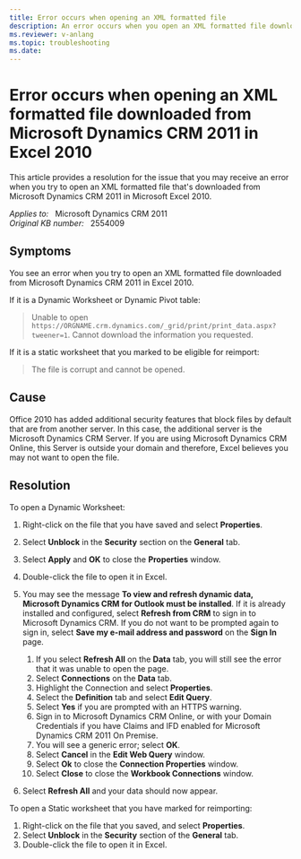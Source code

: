 ```yaml
---
title: Error occurs when opening an XML formatted file
description: An error occurs when you open an XML formatted file downloaded from Microsoft Dynamics CRM 2011 in Microsoft Excel 2010. Provides a resolution.
ms.reviewer: v-anlang
ms.topic: troubleshooting
ms.date: 
---
```

# Error occurs when opening an XML formatted file downloaded from Microsoft Dynamics CRM 2011 in Excel 2010

This article provides a resolution for the issue that you may receive an error when you try to open an XML formatted file that's downloaded from Microsoft Dynamics CRM 2011 in Microsoft Excel 2010.

_Applies to:_ &nbsp; Microsoft Dynamics CRM 2011  
_Original KB number:_ &nbsp; 2554009

## Symptoms

You see an error when you try to open an XML formatted file downloaded from Microsoft Dynamics CRM 2011 in Excel 2010.

If it is a Dynamic Worksheet or Dynamic Pivot table:

> Unable to open `https://ORGNAME.crm.dynamics.com/_grid/print/print_data.aspx?tweener=1`. Cannot download the information you requested.

If it is a static worksheet that you marked to be eligible for reimport:

> The file is corrupt and cannot be opened.

## Cause

Office 2010 has added additional security features that block files by default that are from another server. In this case, the additional server is the Microsoft Dynamics CRM Server. If you are using Microsoft Dynamics CRM Online, this Server is outside your domain and therefore, Excel believes you may not want to open the file.

## Resolution

To open a Dynamic Worksheet:

1. Right-click on the file that you have saved and select **Properties**.
2. Select **Unblock** in the **Security** section on the **General** tab.
3. Select **Apply** and **OK** to close the **Properties** window.
4. Double-click the file to open it in Excel.
5. You may see the message **To view and refresh dynamic data, Microsoft Dynamics CRM for Outlook must be installed**. If it is already installed and configured, select **Refresh from CRM** to sign in to Microsoft Dynamics CRM. If you do not want to be prompted again to sign in, select **Save my e-mail address and password** on the **Sign In** page.

    1. If you select **Refresh All** on the **Data** tab, you will still see the error that it was unable to open the page.
    2. Select **Connections** on the **Data** tab.
    3. Highlight the Connection and select **Properties**.
    4. Select the **Definition** tab and select **Edit Query**.
    5. Select **Yes** if you are prompted with an HTTPS warning.
    6. Sign in to Microsoft Dynamics CRM Online, or with your Domain Credentials if you have Claims and IFD enabled for Microsoft Dynamics CRM 2011 On Premise.
    7. You will see a generic error; select **OK**.
    8. Select **Cancel** in the **Edit Web Query** window.
    9. Select **Ok** to close the **Connection Properties** window.
    10. Select **Close** to close the **Workbook Connections** window.

6. Select **Refresh All** and your data should now appear.

To open a Static worksheet that you have marked for reimporting:

1. Right-click on the file that you saved, and select **Properties**.
2. Select **Unblock** in the **Security** section of the **General** tab.
3. Double-click the file to open it in Excel.
